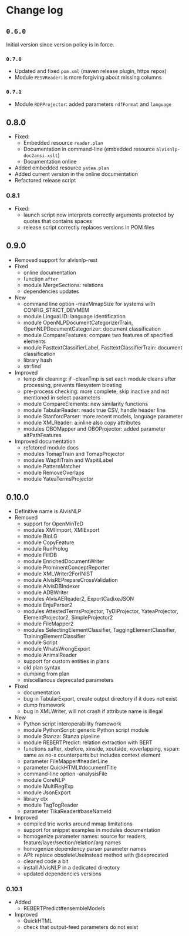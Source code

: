 # Change log

## `0.6.0`

Initial version since version policy is in force.

### `0.7.0`

* Updated and fixed `pom.xml` (maven release plugin, https repos)
* Module `PESVReader`: is more forgiving about missing columns

### `0.7.1`

* Module `RDFProjector`: added parameters `rdfFormat` and `language`

## 0.8.0

* Fixed:
  - Embedded resource `reader.plan`
  - Documentation in command-line (embedded resource `alvisnlp-doc2ansi.xslt`)
  - Documentation online
* Added embedded resource `yatea.plan`
* Added current version in the online documentation
* Refactored release script

### 0.8.1

* Fixed:
  - launch script now interprets correctly arguments protected by quotes that contains spaces
  - release script correctly replaces versions in POM files
 
## 0.9.0

* Removed support for alvisnlp-rest
* Fixed
  - online documentation
  - function `after`
  - module MergeSections: relations
  - dependencies updates
* New
  - command line option -maxMmapSize for systems with CONFIG_STRICT_DEVMEM
  - module LinguaLID: language identification
  - module OpenNLPDocumentCategorizerTrain, OpenNLPDocumentCategorizer: document classification
  - module CompareFeatures: compare two features of specified elements
  - module FasttextClassifierLabel, FasttextClassifierTrain: document classification
  - library hash
  - str:find
* Improved
  - temp dir cleaning: if -cleanTmp is set each module cleans after processing, prevents filesystem bloating
  - pre-process checking: more complete, skip inactive and not mentioned in select parameters
  - module CompareElements: new similarity functions
  - module TabularReader: reads true CSV, handle header line
  - module StanfordParser: more recent models, language parameter
  - module XMLReader: a:inline also copy attributes
  - modules OBOMapper and OBOProjector: added parameter altPathFeatures
* Improved documentation
  - refctored module docs
  - modules TomapTrain and TomapProjector
  - modules WapitiTrain and WapitiLabel
  - module PatternMatcher
  - module RemoveOverlaps
  - module YateaTermsProjector

## 0.10.0

* Definitive name is AlvisNLP
* Removed
  - support for OpenMinTeD
  - modules XMIImport, XMIExport
  - module BioLG
  - module CopyFeature
  - module RunProlog
  - module FillDB
  - module EnrichedDocumentWriter
  - module ProminentConceptReporter
  - module XMLWriter2ForINIST
  - module AlvisREPrepareCrossValidation
  - module AlvisDBIndexer
  - module ADBWriter
  - modules AlvisAEReader2, ExportCadixeJSON
  - module EnjuParser2
  - modules AttestedTermsProjector, TyDIProjector, YateaProjector, ElementProjector2, SimpleProjector2
  - module FileMapper2
  - modules SelectingElementClassifier, TaggingElementClassifier, TrainingElementClassifier
  - module Script
  - module WhatsWrongExport
  - module AnimalReader
  - support for custom entities in plans
  - old plan syntax
  - dumping from plan
  - miscellanous deprecated parameters
* Fixed
  - documentation
  - bug in TabularExport, create output directory if it does not exist
  - dump framework
  - bug in XMLWriter, will not crash if attribute name is illegal
* New
  - Python script interoperability framework
  - module PythonScript: generic Python script module
  - module Stanza: Stanza pipeline
  - module REBERTPredict: relation extraction with BERT
  - functions xafter, xbefore, xinside, xoutside, xoverlapping, xspan: same as no-x counterparts but includes context element
  - parameter FileMapper#headerLine
  - parameter QuickHTML#documentTitle
  - command-line option -analysisFile
  - module CoreNLP
  - module MultiRegExp
  - module JsonExport
  - library ctx
  - module TagTogReader
  - parameter TikaReader#baseNameId
* Improved
  - compiled trie works around mmap limitations
  - support for snippet examples in modules documentation
  - homogenize parameter names: source for readers, feature/layer/section/relation/arg names
  - homogenize dependency parser parameter names
  - API: replace obsoleteUseInstead method with @deprecated
  - cleaned code a bit
  - install AlvisNLP in a dedicated directory
  - updated dependencies versions

### 0.10.1
* Added
  - REBERTPredict#ensembleModels
* Improved
  - QuickHTML
  - check that output-feed parameters do not exist
